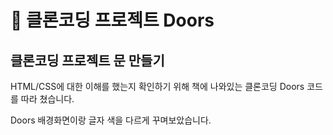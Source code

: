 # 💜 클론코딩 프로젝트 Doors

## 클론코딩 프로젝트 문 만들기

HTML/CSS에 대한 이해를 했는지 확인하기 위해 책에 나와있는 클론코딩 Doors 코드를 따라 쳤습니다.

Doors 배경화면이랑 글자 색을 다르게 꾸며보았습니다.